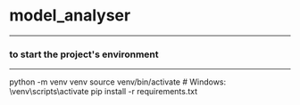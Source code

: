 # model_analyser

---
### to start the project's environment
---
python -m venv venv
source venv/bin/activate  # Windows: \venv\scripts\activate
pip install -r requirements.txt
